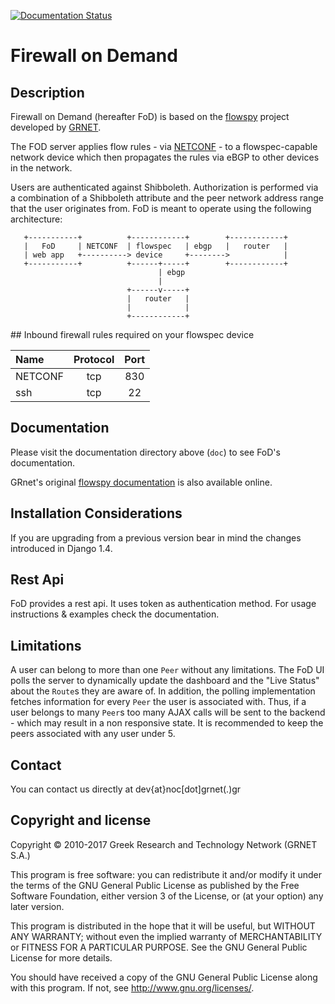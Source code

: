 [![Documentation Status](https://readthedocs.org/projects/flowspy/badge/?version=latest)](https://readthedocs.org/projects/flowspy/?badge=latest)

# Firewall on Demand

## Description

Firewall on Demand (hereafter FoD) is based on the [flowspy](https://github.com/grnet/flowspy) project developed by [GRNET](http://www.grnet.gr/).

The FOD server applies flow rules - via [NETCONF](https://www.rfc-editor.org/rfc/rfc6241) - to a flowspec-capable network device which then propagates the rules via eBGP to other devices in the network.

Users are authenticated against Shibboleth. Authorization is performed via a combination of a Shibboleth attribute and the peer network address range that the user originates from. FoD is meant to operate using the following architecture:


       +-----------+          +------------+        +------------+
       |   FoD     | NETCONF  | flowspec   | ebgp   |   router   |
       | web app   +----------> device     +-------->            |
       +-----------+          +------+-----+        +------------+
                                     | ebgp
                                     |
                              +------v-----+
                              |   router   |
                              |            |
                              +------------+


## Inbound firewall rules required on your flowspec device

|Name     |Protocol | Port |
|:--------|:-------:|:----:|
| NETCONF | tcp     | 830  |
| ssh     | tcp     | 22   |

## Documentation

Please visit the documentation directory above (`doc`) to see FoD's documentation.

GRnet's original [flowspy documentation](http://flowspy.readthedocs.org) is also available online.

## Installation Considerations

If you are upgrading from a previous version bear in mind the changes
introduced in Django 1.4.

## Rest Api
FoD provides a rest api. It uses token as authentication method. For usage instructions & examples check the documentation.

## Limitations

A user can belong to more than one `Peer` without any limitations.
The FoD UI polls the server to dynamically update the dashboard and the
"Live Status" about the `Route`s they are aware of. In addition, the polling
implementation fetches information for every `Peer` the user is associated
with. Thus, if a user belongs to many `Peer`s too many AJAX calls will be sent
to the backend - which may result in a non responsive state. It is recommended to
keep the peers associated with any user under 5.


## Contact 

You can contact us directly at dev{at}noc[dot]grnet(.)gr

## Copyright and license

Copyright © 2010-2017 Greek Research and Technology Network (GRNET S.A.)

This program is free software: you can redistribute it and/or modify
it under the terms of the GNU General Public License as published by
the Free Software Foundation, either version 3 of the License, or
(at your option) any later version.

This program is distributed in the hope that it will be useful,
but WITHOUT ANY WARRANTY; without even the implied warranty of
MERCHANTABILITY or FITNESS FOR A PARTICULAR PURPOSE.  See the
GNU General Public License for more details.

You should have received a copy of the GNU General Public License
along with this program.  If not, see <http://www.gnu.org/licenses/>.
